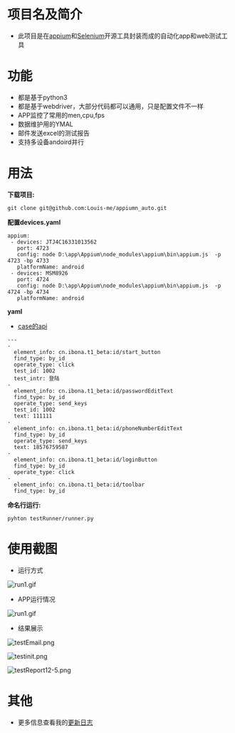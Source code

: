 # 项目名及简介
* 此项目是在[appium](https://github.com/appium/appium)和[Selenium](https://github.com/SeleniumHQ/selenium)开源工具封装而成的自动化app和web测试工具

# 功能
* 都是基于python3
* 都是基于webdriver，大部分代码都可以通用，只是配置文件不一样
* APP监控了常用的men,cpu,fps
* 数据维护用的YMAL
* 邮件发送excel的测试报告
* 支持多设备andoird并行

# 用法

**下载项目:**

```
git clone git@github.com:Louis-me/appiumn_auto.git
```

**配置devices.yaml**

```
appium:
 - devices: JTJ4C16331013562
   port: 4723
   config: node D:\app\Appium\node_modules\appium\bin\appium.js  -p 4723 -bp 4733
   platformName: android
 - devices: MSM8926
   port: 4724
   config: node D:\app\Appium\node_modules\appium\bin\appium.js  -p 4724 -bp 4734
   platformName: android
```

**yaml**

* [case的api](mark.md)

```
--- 
- 
  element_info: cn.ibona.t1_beta:id/start_button
  find_type: by_id
  operate_type: click
  test_id: 1002
  test_intr: 登陆
- 
  element_info: cn.ibona.t1_beta:id/passwordEditText
  find_type: by_id
  operate_type: send_keys
  test_id: 1002
  text: 111111
- 
  element_info: cn.ibona.t1_beta:id/phoneNumberEditText
  find_type: by_id
  operate_type: send_keys
  text: 18576759587
- 
  element_info: cn.ibona.t1_beta:id/loginButton
  find_type: by_id
  operate_type: click
- 
  element_info: cn.ibona.t1_beta:id/toolbar
  find_type: by_id

```



**命名行运行:**

```
pyhton testRunner/runner.py
```

# 使用截图

* 运行方式

![run1.gif](img/run.gif "run.gif")

* APP运行情况

![run1.gif](img/run1.gif "run1.gif")

* 结果展示

![testEmail.png](img/testEmail.png "testEmail.png")

![testinit.png](img/testinit.png "testinit.png")

![testReport12-5.png](img/testReport12-5.png "testReport12-5.png")


# 其他
* 更多信息查看我的[更新日志](channel_log.md)







